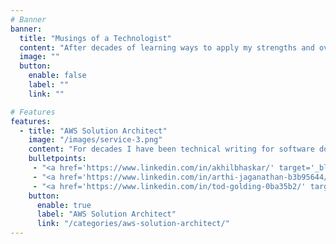 ```yaml
---
# Banner
banner:
  title: "Musings of a Technologist"
  content: "After decades of learning ways to apply my strengths and overcome my difficulties as a neurodivergent (ASD and ADHD) in tech, with seemingly contradicting issues of hyper attention/focus (obsessive) and hyperactive-impulsive attention deficit, building a depth and breadth across diverse technology domains, sometimes the only way to stop my brain from spinning out of control over multiple threads all at once is to focus it into writing down my thoughts on a single thread... This blog is that outlet"
  image: ""
  button:
    enable: false
    label: ""
    link: ""

# Features
features:
  - title: "AWS Solution Architect"
    image: "/images/service-3.png"
    content: "For decades I have been technical writing for software documentation, technical whitepapers on practices and patterns, high level and detailed solution designs, and in my tenure at AWS writing like an Amazonian for the development of services, practices and initiatives through PRFAQs, 2 pager and 6 pager narratives... But recently my focus has turned inwards to developing the new generation of tech builders, and building up the tech culture both inside and outside AWS. <br /><br /> That focus has turned into a few initiatives which have led me to teaching and running discussion. One such initiative is a series of internal articles (I have slighly adgusted for an external audience) on Patterns, Practices and Tech the AWS way, written for a level 200 audience. For the more senior technologist, these articles serve as a reminder of what and why we do things the way we do, but for those learning their way into tech, these articles are meant as an aperitive to your development. I hope you get something out of reading them, as I'm having fun writing them, along with a few of my close collegues:"
    bulletpoints:
     - "<a href='https://www.linkedin.com/in/akhilbhaskar/' target='_blank'>Akhil Bhaskar</a>"
     - "<a href='https://www.linkedin.com/in/arthi-jaganathan-b3b95644/' target='_blank'>Arthi Jaganathan</a>"
     - "<a href='https://www.linkedin.com/in/tod-golding-0ba35b2/' target='_blank'>Tod Golding</a>"
    button:
      enable: true
      label: "AWS Solution Architect"
      link: "/categories/aws-solution-architect/"
---
```

